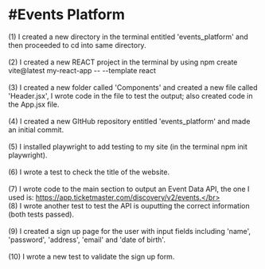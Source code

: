 <h1>#Events Platform</h1>

(1) I created a new directory in the terminal entitled 'events_platform' and then proceeded to cd into same directory. </br></br>
(2) I created a new REACT project in the terminal by using npm create vite@latest my-react-app -- --template react
</br></br>
(3) I created a new folder called 'Components' and created a new file called 'Header.jsx', I wrote code in the file to test the output; also created code in the App.jsx file.</br></br>
(4) I created a new GItHub repository entitled 'events_platform' and made an initial commit.</br></br>
(5) I installed playwright to add testing to my site (in the terminal npm init playwright).<br><br>
(6) I wrote a test to check the title of the website.</br><br>
(7) I wrote code to the main section to output an Event Data API, the one I used is: https://app.ticketmaster.com/discovery/v2/events.</br></br>
(8) I wrote another test to test the API is ouputting the correct information (both tests passed).</br></br>
(9) I created a sign up page for the user with input fields including 'name', 'password', 'address', 'email' and 'date of birth'. </br></br>
(10) I wrote a new test to validate the sign up form. </br></br>
